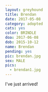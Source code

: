 ```yaml
---
layout: greyhound
title: Brendan
date: 2017-05-08
category: adopted
cats: yes
color: BRINDLE
doa: 2017-06-08
dob: 2015-10-12
name: Brendan
pending: yes
pic: brendan.jpg
sex: MALE
pics:
  - brendan1.jpg
---
```


I've just arrived!
